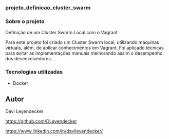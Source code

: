 ### projeto_definicao_cluster_swarm

### Sobre o projeto
Definição de um Cluster Swarm Local com o Vagrant

Para este projeto foi criado um Cluster Swarm local, utilizando máquinas virtuais, além, de aplicar conhecimentos em Vagrant. 
Foi aplicado técnicas para evitar as implementações manuais melhorando assim o desempenho dos desenvolvedores.


### Tecnologias utilizadas
* Docker

## Autor
Davi Leyendecker

https://github.com/DLeyendecker

https://www.linkedin.com/in/davileyendecker/
